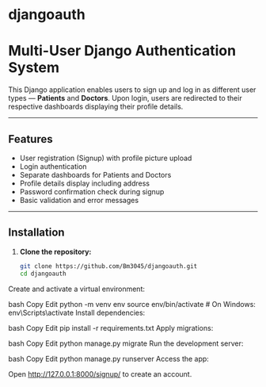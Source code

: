 ﻿# djangoauth
# Multi-User Django Authentication System

This Django application enables users to sign up and log in as different user types — **Patients** and **Doctors**. Upon login, users are redirected to their respective dashboards displaying their profile details.

---

## Features

- User registration (Signup) with profile picture upload
- Login authentication
- Separate dashboards for Patients and Doctors
- Profile details display including address
- Password confirmation check during signup
- Basic validation and error messages

---

## Installation

1. **Clone the repository:**

   ```bash
   git clone https://github.com/Bm3045/djangoauth.git
   cd djangoauth
Create and activate a virtual environment:

bash
Copy
Edit
python -m venv env
source env/bin/activate       # On Windows: env\Scripts\activate
Install dependencies:

bash
Copy
Edit
pip install -r requirements.txt
Apply migrations:

bash
Copy
Edit
python manage.py migrate
Run the development server:

bash
Copy
Edit
python manage.py runserver
Access the app:

Open http://127.0.0.1:8000/signup/ to create an account.

